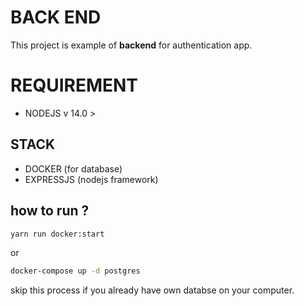 # BACK END

This project is example of **backend** for authentication app.

# REQUIREMENT

- NODEJS v 14.0 >

## STACK

- DOCKER (for database)
- EXPRESSJS (nodejs framework)

## how to run ?

```sh
yarn run docker:start
```

or

```sh
docker-compose up -d postgres
```

skip this process if you already have own databse on your computer.
